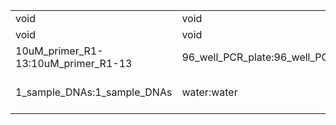 ||||
|----|----|----|
|void|void|void|
|void|void|void|
|10uM_primer_R1-13:10uM_primer_R1-13|96_well_PCR_plate:96_well_PCR_plate|PCR_MIX:PCR_MIX|
|1_sample_DNAs:1_sample_DNAs|water:water|10uM_primer_F1-13:10uM_primer_F1-13|
